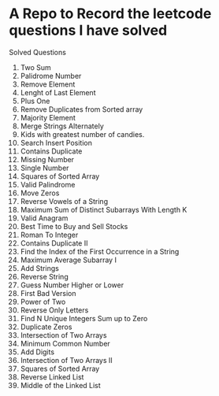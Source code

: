 # A Repo to Record the leetcode questions I have solved
Solved Questions 
1. Two Sum
2. Palidrome Number
3. Remove Element
4. Lenght of Last Element
5. Plus One
6. Remove Duplicates from Sorted array
7. Majority Element
8. Merge Strings Alternately
9. Kids with greatest number of candies.
10. Search Insert Position
11. Contains Duplicate
12. Missing Number
13. Single Number
14. Squares of Sorted Array
15. Valid Palindrome
16. Move Zeros
17. Reverse Vowels of a String
18. Maximum Sum of Distinct Subarrays With Length K
19. Valid Anagram
20. Best Time to Buy and Sell Stocks
21. Roman To Integer
22. Contains Duplicate II
23. Find the Index of the First Occurrence in a String
24. Maximum Average Subarray I
25. Add Strings
26. Reverse String
27. Guess Number Higher or Lower
28. First Bad Version
29. Power of Two
30. Reverse Only Letters
31. Find N Unique Integers Sum up to Zero
32. Duplicate Zeros
33. Intersection of Two Arrays
34. Minimum Common Number
35. Add Digits
36. Intersection of Two Arrays II
37. Squares of Sorted Array
38. Reverse Linked List
39. Middle of the Linked List
